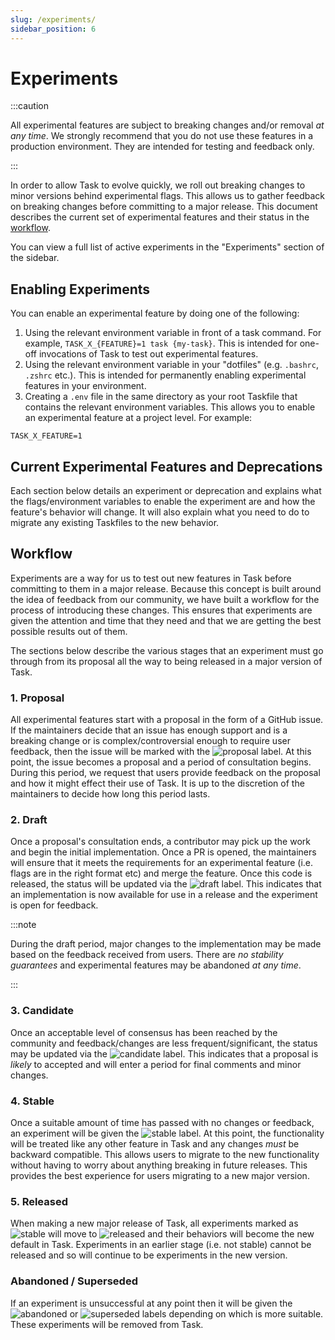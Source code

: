 ```yaml
---
slug: /experiments/
sidebar_position: 6
---
```


# Experiments

:::caution

All experimental features are subject to breaking changes and/or removal _at any time_. We strongly recommend that you do not use these features in a production environment. They are intended for testing and feedback only.

:::

In order to allow Task to evolve quickly, we roll out breaking changes to minor versions behind experimental flags. This allows us to gather feedback on breaking changes before committing to a major release. This document describes the current set of experimental features and their status in the [workflow](#workflow).

You can view a full list of active experiments in the "Experiments" section of the sidebar.

## Enabling Experiments

You can enable an experimental feature by doing one of the following:

1. Using the relevant environment variable in front of a task command. For example, `TASK_X_{FEATURE}=1 task {my-task}`. This is intended for one-off invocations of Task to test out experimental features.
1. Using the relevant environment variable in your "dotfiles" (e.g. `.bashrc`, `.zshrc` etc.). This is intended for permanently enabling experimental features in your environment.
1. Creating a `.env` file in the same directory as your root Taskfile that contains the relevant environment variables. This allows you to enable an experimental feature at a project level. For example:

```shell title=".env"
TASK_X_FEATURE=1
```

## Current Experimental Features and Deprecations

Each section below details an experiment or deprecation and explains what the flags/environment variables to enable the experiment are and how the feature's behavior will change. It will also explain what you need to do to migrate any existing Taskfiles to the new behavior.

## Workflow

Experiments are a way for us to test out new features in Task before committing to them in a major release. Because this concept is built around the idea of feedback from our community, we have built a workflow for the process of introducing these changes. This ensures that experiments are given the attention and time that they need and that we are getting the best possible results out of them.

The sections below describe the various stages that an experiment must go through from its proposal all the way to being released in a major version of Task.

### 1. Proposal

All experimental features start with a proposal in the form of a GitHub issue. If the maintainers decide that an issue has enough support and is a breaking change or is complex/controversial enough to require user feedback, then the issue will be marked with the ![proposal][] label. At this point, the issue becomes a proposal and a period of consultation begins. During this period, we request that users provide feedback on the proposal and how it might effect their use of Task. It is up to the discretion of the maintainers to decide how long this period lasts.

### 2. Draft

Once a proposal's consultation ends, a contributor may pick up the work and begin the initial implementation. Once a PR is opened, the maintainers will ensure that it meets the requirements for an experimental feature (i.e. flags are in the right format etc) and merge the feature. Once this code is released, the status will be updated via the ![draft][] label. This indicates that an implementation is now available for use in a release and the experiment is open for feedback.

:::note

During the draft period, major changes to the implementation may be made based on the feedback received from users. There are _no stability guarantees_ and experimental features may be abandoned _at any time_.

:::

### 3. Candidate

Once an acceptable level of consensus has been reached by the community and feedback/changes are less frequent/significant, the status may be updated via the ![candidate][] label. This indicates that a proposal is _likely_ to accepted and will enter a period for final comments and minor changes.

### 4. Stable

Once a suitable amount of time has passed with no changes or feedback, an experiment will be given the ![stable][] label. At this point, the functionality will be treated like any other feature in Task and any changes _must_ be backward compatible. This allows users to migrate to the new functionality without having to worry about anything breaking in future releases. This provides the best experience for users migrating to a new major version.

### 5. Released

When making a new major release of Task, all experiments marked as ![stable][] will move to ![released][] and their behaviors will become the new default in Task. Experiments in an earlier stage (i.e. not stable) cannot be released and so will continue to be experiments in the new version.

### Abandoned / Superseded

If an experiment is unsuccessful at any point then it will be given the ![abandoned][] or ![superseded][] labels depending on which is more suitable. These experiments will be removed from Task.

<!-- prettier-ignore-start -->

<!-- prettier-ignore-end -->
[proposal]: https://img.shields.io/badge/experiment:%20proposal-purple
[draft]: https://img.shields.io/badge/experiment:%20draft-purple
[candidate]: https://img.shields.io/badge/experiment:%20candidate-purple
[stable]: https://img.shields.io/badge/experiment:%20stable-purple
[released]: https://img.shields.io/badge/experiment:%20released-purple
[abandoned]: https://img.shields.io/badge/experiment:%20abandoned-purple
[superseded]: https://img.shields.io/badge/experiment:%20superseded-purple
